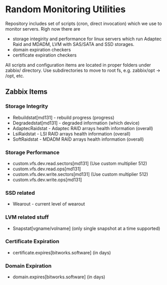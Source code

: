 # Random Monitoring Utilities

Repository includes set of scripts (cron, direct invocation) which we use to monitor servers.
Righ now there are 
- storage integirity and performance for linux servers which run Adaptec Raid and MDADM, LVM with SAS/SATA and SSD storages.
- domain expiration checkers
- certificate expiration checkers

All scripts and configuration items are located in proper folders under zabbix/ directory. Use subdirectories to move to root fs, e.g. zabbix/opt -> /opt, etc.

## Zabbix Items

### Storage Integrity

* Rebuildstat[md131] - rebuild progress (progress)
* Degradedstat[md131] - degraded information (which device)
* AdaptecRaidstat - Adaptec RAID arrays health information (overall)
* LsiRaidstat - LSI RAID arrays health information (overall)
* SoftRaidstat - MDADM RAID arrays health information (overall)

### Storage Performance

* custom.vfs.dev.read.sectors[md131] (Use custom multiplier 512)
* custom.vfs.dev.read.ops[md131]
* custom.vfs.dev.write.sectors[md131] (Use custom multiplier 512)
* custom.vfs.dev.write.ops[md131]

### SSD related

* Wearout - current level of wearout

### LVM related stuff

* Snapstat[vgname/volname] (only single snapshot at a time supported)

### Certificate Expiration

* certificate.expires[bitworks.software] (in days)

### Domain Expiration

* domain.expires[bitworks.software] (in days)

